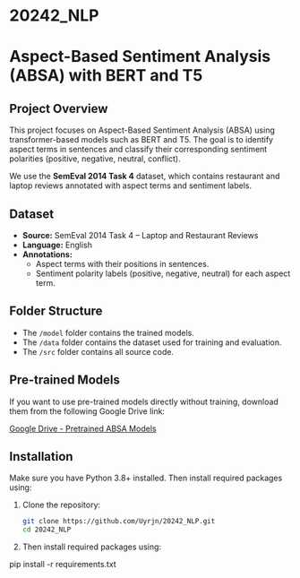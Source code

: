 # 20242_NLP
# Aspect-Based Sentiment Analysis (ABSA) with BERT and T5

## Project Overview

This project focuses on Aspect-Based Sentiment Analysis (ABSA) using transformer-based models such as BERT and T5. The goal is to identify aspect terms in sentences and classify their corresponding sentiment polarities (positive, negative, neutral, conflict).

We use the **SemEval 2014 Task 4** dataset, which contains restaurant and laptop reviews annotated with aspect terms and sentiment labels.

## Dataset

- **Source:** SemEval 2014 Task 4 – Laptop and Restaurant Reviews
- **Language:** English
- **Annotations:**
  - Aspect terms with their positions in sentences.
  - Sentiment polarity labels (positive, negative, neutral) for each aspect term.

## Folder Structure


- The `/model` folder contains the trained models.
- The `/data` folder contains the dataset used for training and evaluation.
- The `/src` folder contains all source code.

## Pre-trained Models

If you want to use pre-trained models directly without training, download them from the following Google Drive link:

[Google Drive - Pretrained ABSA Models](https://drive.google.com/drive/folders/1Cc0ZZx7L9Zw7ozcMC2MYCb86DBGhbwgQ?usp=drive_link)

## Installation

Make sure you have Python 3.8+ installed. Then install required packages using:


1. Clone the repository:
   ```bash
   git clone https://github.com/Uyrjn/20242_NLP.git
   cd 20242_NLP

2.  Then install required packages using:

pip install -r requirements.txt


